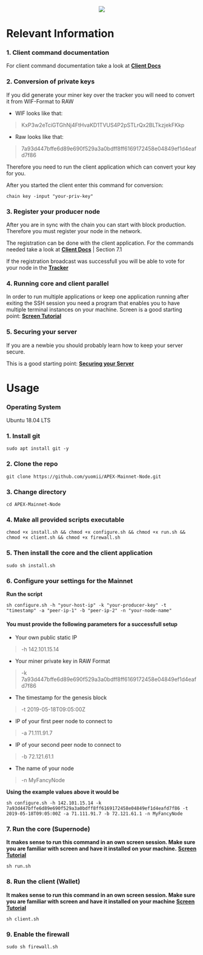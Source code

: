<p align="center">
  <img src="https://miro.medium.com/max/700/1*2LJyNx4oMtC3WR72rqKIHw.png">
</p>

# Relevant Information

### 1. Client command documentation
For client command documentation take a look at **[Client Docs](https://github.com/APEX-Network/APEX-Blockchain-CLI/blob/dev/CLI%20commands.md)**

### 2. Conversion of private keys
If you did generate your miner key over the tracker you will need to convert it from WIF-Format to RAW
* WIF looks like that:
> KxP3w2eTciGTGhNj4FtHvaKD1TVUS4P2pSTLrQx2BLTkzjekFKkp

* Raw looks like that:
> 7a93d447bffe6d89e690f529a3a0bdff8ff6169172458e04849ef1d4eafd7f86

Therefore you need to run the client application which can convert your key for you.

After you started the client enter this command for conversion:
```console
chain key -input "your-priv-key"
```

### 3. Register your producer node
After you are in sync with the chain you can start with block production. Therefore you must register your node in the network.

The registration can be done with the client application. For the commands needed take a look at **[Client Docs](https://github.com/APEX-Network/APEX-Blockchain-CLI/blob/dev/CLI%20commands.md)** | Section 7.1

If the registration broadcast was successfull you will be able to vote for your node in the **[Tracker](https://tracker.apexnetwork.io)**

### 4. Running core and client parallel
In order to run multiple applications or keep one application running after exiting the SSH session you need a program that enables you to have multiple terminal instances on your machine. Screen is a good starting point:  **[Screen Tutorial](https://linuxize.com/post/how-to-use-linux-screen)**

### 5. Securing your server
If you are a newbie you should probably learn how to keep your server secure. 

This is a good starting point: **[Securing your Server](https://docs.ovh.com/gb/en/vps/tips-for-securing-a-vps)**

# Usage

### Operating System
Ubuntu 18.04 LTS

### 1. Install git
```console
sudo apt install git -y
```

### 2. Clone the repo
```console
git clone https://github.com/yuomii/APEX-Mainnet-Node.git
```

### 3. Change directory
```console
cd APEX-Mainnet-Node
```

### 4. Make all provided scripts executable
```console
chmod +x install.sh && chmod +x configure.sh && chmod +x run.sh && chmod +x client.sh && chmod +x firewall.sh
```

### 5. Then install the core and the client application
```console
sudo sh install.sh
```

### 6. Configure your settings for the Mainnet

**Run the script**
```console
sh configure.sh -h "your-host-ip" -k "your-producer-key" -t "timestamp" -a "peer-ip-1" -b "peer-ip-2" -n "your-node-name"
```

#### You must provide the following parameters for a successfull setup

* Your own public static IP
> -h 142.101.15.14

* Your miner private key in RAW Format
> -k 7a93d447bffe6d89e690f529a3a0bdff8ff6169172458e04849ef1d4eafd7f86

* The timestamp for the genesis block
> -t 2019-05-18T09:05:00Z

* IP of your first peer node to connect to
> -a 71.111.91.7

* IP of your second peer node to connect to
> -b 72.121.61.1

* The name of your node
> -n MyFancyNode

**Using the example values above it would be**
```console
sh configure.sh -h 142.101.15.14 -k 7a93d447bffe6d89e690f529a3a0bdff8ff6169172458e04849ef1d4eafd7f86 -t 2019-05-18T09:05:00Z -a 71.111.91.7 -b 72.121.61.1 -n MyFancyNode
```

### 7. Run the core (Supernode)
**It makes sense to run this command in an own screen session. Make sure you are familiar with screen and have it installed on your machine.** **[Screen Tutorial](https://linuxize.com/post/how-to-use-linux-screen)**
```console
sh run.sh
```

### 8. Run the client (Wallet)
**It makes sense to run this command in an own screen session. Make sure you are familiar with screen and have it installed on your machine** **[Screen Tutorial](https://linuxize.com/post/how-to-use-linux-screen)**
```console
sh client.sh
```

### 9. Enable the firewall
```console
sudo sh firewall.sh
```
